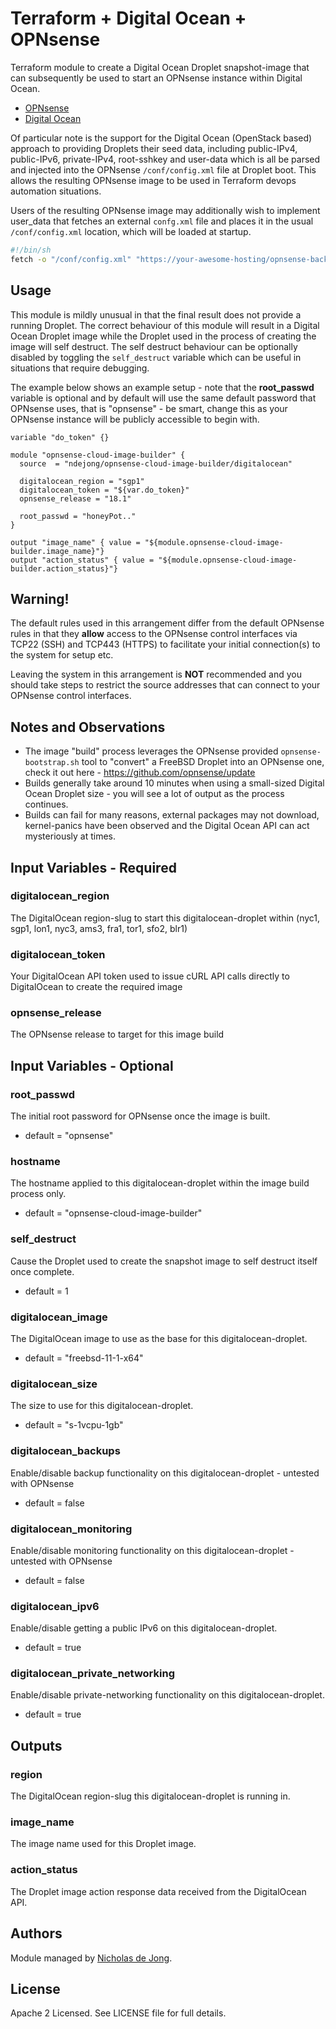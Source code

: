 # Terraform + Digital Ocean + OPNsense

Terraform module to create a Digital Ocean Droplet snapshot-image that can subsequently be used to start 
an OPNsense instance within Digital Ocean.
 * [OPNsense](https://www.opnsense.org/)
 * [Digital Ocean](https://www.digitalocean.com/)

Of particular note is the support for the Digital Ocean (OpenStack based) approach to providing Droplets 
their seed data, including public-IPv4, public-IPv6, private-IPv4, root-sshkey and user-data which is all
be parsed and injected into the OPNsense `/conf/config.xml` file at Droplet boot.  This allows the resulting 
OPNsense image to be used in Terraform devops automation situations.

Users of the resulting OPNsense image may additionally wish to implement user_data that fetches an external
`confg.xml` file and places it in the usual `/conf/config.xml` location, which will be loaded at startup.

```bash
#!/bin/sh
fetch -o "/conf/config.xml" "https://your-awesome-hosting/opnsense-backups/latest.xml"
```


## Usage
This module is mildly unusual in that the final result does not provide a running Droplet.  The correct behaviour
of this module will result in a Digital Ocean Droplet image while the Droplet used in the process of creating the 
image will self destruct.  The self destruct behaviour can be optionally disabled by toggling the `self_destruct` 
variable which can be useful in situations that require debugging.

The example below shows an example setup - note that the **root_passwd** variable is optional and by default will
use the same default password that OPNsense uses, that is "opnsense" - be smart, change this as your OPNsense 
instance will be publicly accessible to begin with.

```hcl
variable "do_token" {}

module "opnsense-cloud-image-builder" {
  source  = "ndejong/opnsense-cloud-image-builder/digitalocean"

  digitalocean_region = "sgp1"
  digitalocean_token = "${var.do_token}"
  opnsense_release = "18.1"

  root_passwd = "honeyPot.."
}

output "image_name" { value = "${module.opnsense-cloud-image-builder.image_name}"}
output "action_status" { value = "${module.opnsense-cloud-image-builder.action_status}"}
```


## Warning!
The default rules used in this arrangement differ from the default OPNsense rules in that they **allow** access to the 
OPNsense control interfaces via TCP22 (SSH) and TCP443 (HTTPS) to facilitate your initial connection(s) to the 
system for setup etc.

Leaving the system in this arrangement is **NOT** recommended and you should take steps to restrict the source 
addresses that can connect to your OPNsense control interfaces.


## Notes and Observations
 * The image "build" process leverages the OPNsense provided `opnsense-bootstrap.sh` tool to "convert" a FreeBSD 
   Droplet into an OPNsense one, check it out here - https://github.com/opnsense/update
 * Builds generally take around 10 minutes when using a small-sized Digital Ocean Droplet size - you will see a lot
   of output as the process continues.
 * Builds can fail for many reasons, external packages may not download, kernel-panics have been observed and 
   the Digital Ocean API can act mysteriously at times. 


## Input Variables - Required

### digitalocean_region
The DigitalOcean region-slug to start this digitalocean-droplet within (nyc1, sgp1, lon1, nyc3, ams3, fra1, tor1, sfo2, blr1)

### digitalocean_token
Your DigitalOcean API token used to issue cURL API calls directly to DigitalOcean to create the required image

### opnsense_release
The OPNsense release to target for this image build


## Input Variables - Optional

### root_passwd
The initial root password for OPNsense once the image is built.
* default = "opnsense"


### hostname
The hostname applied to this digitalocean-droplet within the image build process only.
* default = "opnsense-cloud-image-builder"

### self_destruct
Cause the Droplet used to create the snapshot image to self destruct itself once complete.
* default = 1

### digitalocean_image
The DigitalOcean image to use as the base for this digitalocean-droplet.
* default = "freebsd-11-1-x64"

### digitalocean_size
The size to use for this digitalocean-droplet.
* default = "s-1vcpu-1gb"

### digitalocean_backups
Enable/disable backup functionality on this digitalocean-droplet - untested with OPNsense
* default = false

### digitalocean_monitoring
Enable/disable monitoring functionality on this digitalocean-droplet - untested with OPNsense
* default = false

### digitalocean_ipv6
Enable/disable getting a public IPv6 on this digitalocean-droplet.
* default = true

### digitalocean_private_networking
Enable/disable private-networking functionality on this digitalocean-droplet.
* default = true


## Outputs

### region
The DigitalOcean region-slug this digitalocean-droplet is running in.

### image_name
The image name used for this Droplet image.

### action_status
The Droplet image action response data received from the DigitalOcean API.


## Authors
Module managed by [Nicholas de Jong](https://github.com/ndejong).

## License
Apache 2 Licensed. See LICENSE file for full details.
